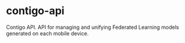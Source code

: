 # contigo-api
Contigo API. API for managing and unifying Federated Learning models generated on each mobile device.
